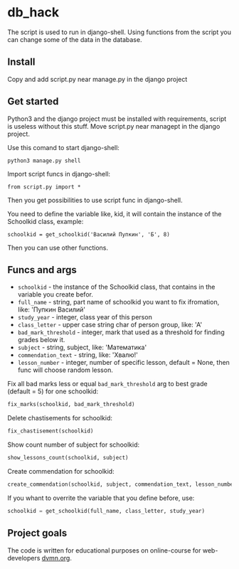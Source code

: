 # db_hack

The script is used to run in django-shell. Using functions from the script you can change some of the data in the database.

## Install 

Copy and add script.py near manage.py in the django project

## Get started

Python3 and the django project must be installed with requirements, script is useless without this stuff.
Move script.py near managept in the django project.

Use this comand to start django-shell:
```
python3 manage.py shell
```
Import script funcs in django-shell:
```
from script.py import *
```
Then you get possibilities to use script func in django-shell.

You need to define the variable like, kid, it will contain the instance of the Schoolkid class, example:
```
schoolkid = get_schoolkid('Василий Пупкин', 'Б', 8)
```
Then you can use other functions.

## Funcs and args

- `schoolkid` - the instance of the Schoolkid class, that contains in the variable you create befor. 
- `full_name` - string, part name of schoolkid you want to fix ifromation, like: 'Пупкин Василий'
- `study_year` - integer, class year of this person
- `class_letter` - upper case string char of person group, like: 'A'
- `bad_mark_threshold` - integer, mark that used as a threshold for finding grades below it. 
- `subject` - string, subject, like: 'Математика'
- `commendation_text` - string, like: 'Хвалю!'
- `lesson_number` - integer, number of specific lesson, default = None, then func will choose random lesson.

Fix all bad marks less or equal `bad_mark_threshold` arg to best grade (default = 5) for one schoolkid:
```python
fix_marks(schoolkid, bad_mark_threshold)
```

Delete chastisements for schoolkid:
```python
fix_chastisement(schoolkid)
```

Show count number of subject for schoolkid:
```python
show_lessons_count(schoolkid, subject)
```

Create commendation for schoolkid:
```python
create_commendation(schoolkid, subject, commendation_text, lesson_number)
```

If you whant to overrite the variable that you define before, use:
```python
schoolkid = get_schoolkid(full_name, class_letter, study_year)
```

## Project goals

The code is written for educational purposes on online-course for web-developers [dvmn.org](https://dvmn.org/).